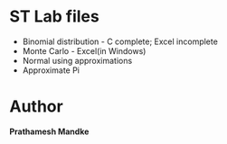 # ST Lab files

* Binomial distribution - C complete; Excel incomplete
* Monte Carlo - Excel(in Windows)
* Normal using approximations
* Approximate Pi

# Author

**Prathamesh  Mandke**
